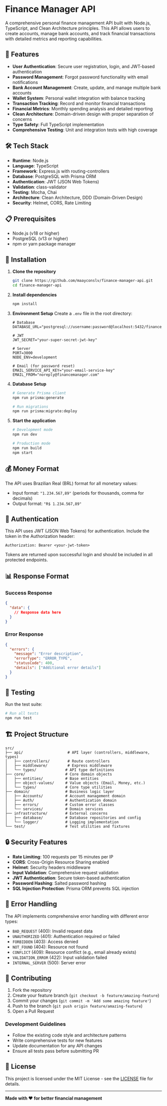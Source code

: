 # Finance Manager API

A comprehensive personal finance management API built with Node.js, TypeScript, and Clean Architecture principles. This API allows users to create accounts, manage bank accounts, and track financial transactions with detailed metrics and reporting capabilities.

## 🚀 Features

- **User Authentication**: Secure user registration, login, and JWT-based authentication
- **Password Management**: Forgot password functionality with email notifications
- **Bank Account Management**: Create, update, and manage multiple bank accounts
- **Wallet System**: Personal wallet integration with balance tracking
- **Transaction Tracking**: Record and monitor financial transactions
- **Financial Metrics**: Monthly spending analysis and detailed reporting
- **Clean Architecture**: Domain-driven design with proper separation of concerns
- **Type Safety**: Full TypeScript implementation
- **Comprehensive Testing**: Unit and integration tests with high coverage

## 🛠️ Tech Stack

- **Runtime**: Node.js
- **Language**: TypeScript
- **Framework**: Express.js with routing-controllers
- **Database**: PostgreSQL with Prisma ORM
- **Authentication**: JWT (JSON Web Tokens)
- **Validation**: class-validator
- **Testing**: Mocha, Chai
- **Architecture**: Clean Architecture, DDD (Domain-Driven Design)
- **Security**: Helmet, CORS, Rate Limiting

## 📋 Prerequisites

- Node.js (v18 or higher)
- PostgreSQL (v13 or higher)
- npm or yarn package manager

## 🔧 Installation

1. **Clone the repository**
   ```bash
   git clone https://github.com/maayconslv/finance-manager-api.git
   cd finance-manager-api
   ```

2. **Install dependencies**
   ```bash
   npm install
   ```

3. **Environment Setup**
   Create a `.env` file in the root directory:
   ```env
   # Database
   DATABASE_URL="postgresql://username:password@localhost:5432/finance_manager"

   # JWT
   JWT_SECRET="your-super-secret-jwt-key"

   # Server
   PORT=3000
   NODE_ENV=development

   # Email (for password reset)
   EMAIL_SERVICE_API_KEY="your-email-service-key"
   EMAIL_FROM="noreply@financemanager.com"
   ```

4. **Database Setup**
   ```bash
   # Generate Prisma client
   npm run prisma:generate

   # Run migrations
   npm run prisma:migrate:deploy
   ```

5. **Start the application**
   ```bash
   # Development mode
   npm run dev

   # Production mode
   npm run build
   npm start
   ```

## 💰 Money Format

The API uses Brazilian Real (BRL) format for all monetary values:
- Input format: `"1.234.567,89"` (periods for thousands, comma for decimals)
- Output format: `"R$ 1.234.567,89"`

## 🔐 Authentication

This API uses JWT (JSON Web Tokens) for authentication. Include the token in the Authorization header:

```
Authorization: Bearer <your-jwt-token>
```

Tokens are returned upon successful login and should be included in all protected endpoints.

## 📊 Response Format

### Success Response
```json
{
  "data": {
    // Response data here
  }
}
```

### Error Response
```json
{
  "errors": {
    "message": "Error description",
    "errorType": "ERROR_TYPE",
    "statusCode": 400,
    "details": ["Additional error details"]
  }
}
```

## 🧪 Testing

Run the test suite:

```bash
# Run all tests
npm run test
```

## 🏗️ Project Structure

```
src/
├── api/                    # API layer (controllers, middleware, types)
│   ├── controllers/        # Route controllers
│   ├── middleware/         # Express middleware
│   └── types/             # API type definitions
├── core/                  # Core domain objects
│   ├── entities/          # Base entities
│   ├── object-values/     # Value objects (Email, Money, etc.)
│   └── types/             # Core type utilities
├── domain/                # Business logic layer
│   ├── Accounts/          # Account management domain
│   ├── Auth/              # Authentication domain
│   ├── errors/            # Custom error classes
│   └── services/          # Domain services
├── infrastructure/        # External concerns
│   ├── database/          # Database repositories and config
│   └── logger/            # Logging implementation
└── test/                  # Test utilities and fixtures
```

## 🔒 Security Features

- **Rate Limiting**: 100 requests per 15 minutes per IP
- **CORS**: Cross-Origin Resource Sharing enabled
- **Helmet**: Security headers middleware
- **Input Validation**: Comprehensive request validation
- **JWT Authentication**: Secure token-based authentication
- **Password Hashing**: Salted password hashing
- **SQL Injection Protection**: Prisma ORM prevents SQL injection

## 🚦 Error Handling

The API implements comprehensive error handling with different error types:

- `BAD_REQUEST` (400): Invalid request data
- `UNAUTHORIZED` (401): Authentication required or failed
- `FORBIDDEN` (403): Access denied
- `NOT_FOUND` (404): Resource not found
- `CONFLICT` (409): Resource conflict (e.g., email already exists)
- `VALIDATION_ERROR` (422): Input validation failed
- `INTERNAL_SERVER` (500): Server error

## 🤝 Contributing

1. Fork the repository
2. Create your feature branch (`git checkout -b feature/amazing-feature`)
3. Commit your changes (`git commit -m 'Add some amazing feature'`)
4. Push to the branch (`git push origin feature/amazing-feature`)
5. Open a Pull Request

### Development Guidelines

- Follow the existing code style and architecture patterns
- Write comprehensive tests for new features
- Update documentation for any API changes
- Ensure all tests pass before submitting PR

## 📝 License

This project is licensed under the MIT License - see the [LICENSE](LICENSE) file for details.

---

**Made with ❤️ for better financial management**